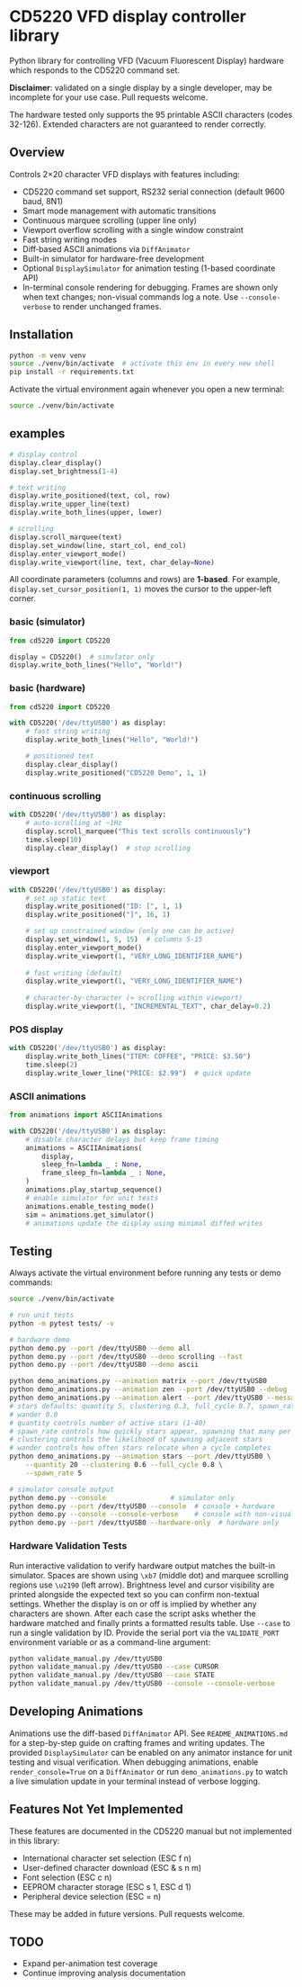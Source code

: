 # CD5220 VFD display controller library

Python library for controlling VFD (Vacuum Fluorescent Display) hardware which responds to the CD5220 command set.

**Disclaimer**: validated on a single display by a single developer, may be incomplete for your use case. Pull requests welcome.

The hardware tested only supports the 95 printable ASCII characters (codes 32-126). Extended characters are not guaranteed to render correctly.

## Overview

Controls 2×20 character VFD displays with features including:
- CD5220 command set support, RS232 serial connection (default 9600 baud, 8N1)
- Smart mode management with automatic transitions
- Continuous marquee scrolling (upper line only)
- Viewport overflow scrolling with a single window constraint
- Fast string writing modes
- Diff‑based ASCII animations via `DiffAnimator`
- Built-in simulator for hardware-free development
- Optional `DisplaySimulator` for animation testing (1-based coordinate API)
- In-terminal console rendering for debugging. Frames are shown only when text changes; non-visual commands log a note. Use `--console-verbose` to render unchanged frames.

## Installation

```bash
python -m venv venv
source ./venv/bin/activate  # activate this env in every new shell
pip install -r requirements.txt
```

Activate the virtual environment again whenever you open a new terminal:

```bash
source ./venv/bin/activate
```

## examples

```python
# display control
display.clear_display()
display.set_brightness(1-4)

# text writing  
display.write_positioned(text, col, row)
display.write_upper_line(text)
display.write_both_lines(upper, lower) 

# scrolling
display.scroll_marquee(text)
display.set_window(line, start_col, end_col)
display.enter_viewport_mode()
display.write_viewport(line, text, char_delay=None)
```

All coordinate parameters (columns and rows) are **1-based**. For example,
`display.set_cursor_position(1, 1)` moves the cursor to the upper-left corner.

### basic (simulator)
```python
from cd5220 import CD5220

display = CD5220()  # simulator only
display.write_both_lines("Hello", "World!")
```

### basic (hardware)
```python
from cd5220 import CD5220

with CD5220('/dev/ttyUSB0') as display:
    # fast string writing
    display.write_both_lines("Hello", "World!")

    # positioned text
    display.clear_display()
    display.write_positioned("CD5220 Demo", 1, 1)
```

### continuous scrolling
```python
with CD5220('/dev/ttyUSB0') as display:
    # auto-scrolling at ~1Hz
    display.scroll_marquee("This text scrolls continuously")
    time.sleep(10)
    display.clear_display()  # stop scrolling
```

### viewport 
```python
with CD5220('/dev/ttyUSB0') as display:
    # set up static text  
    display.write_positioned("ID: [", 1, 1)
    display.write_positioned("]", 16, 1)

    # set up constrained window (only one can be active)
    display.set_window(1, 5, 15)  # columns 5-15
    display.enter_viewport_mode()
    display.write_viewport(1, "VERY_LONG_IDENTIFIER_NAME")
    
    # fast writing (default)
    display.write_viewport(1, "VERY_LONG_IDENTIFIER_NAME")
    
    # character-by-character (≈ scrolling within viewport)
    display.write_viewport(1, "INCREMENTAL_TEXT", char_delay=0.2)
```

### POS display
```python
with CD5220('/dev/ttyUSB0') as display:
    display.write_both_lines("ITEM: COFFEE", "PRICE: $3.50")
    time.sleep(2)
    display.write_lower_line("PRICE: $2.99")  # quick update
```
### ASCII animations
```python
from animations import ASCIIAnimations

with CD5220('/dev/ttyUSB0') as display:
    # disable character delays but keep frame timing
    animations = ASCIIAnimations(
        display,
        sleep_fn=lambda _ : None,
        frame_sleep_fn=lambda _ : None,
    )
    animations.play_startup_sequence()
    # enable simulator for unit tests
    animations.enable_testing_mode()
    sim = animations.get_simulator()
    # animations update the display using minimal diffed writes
```

## Testing

Always activate the virtual environment before running any tests or demo
commands:

```bash
source ./venv/bin/activate
```

```bash
# run unit tests
python -m pytest tests/ -v

# hardware demo
python demo.py --port /dev/ttyUSB0 --demo all
python demo.py --port /dev/ttyUSB0 --demo scrolling --fast
python demo.py --port /dev/ttyUSB0 --demo ascii

python demo_animations.py --animation matrix --port /dev/ttyUSB0
python demo_animations.py --animation zen --port /dev/ttyUSB0 --debug --max_radius 8
python demo_animations.py --animation alert --port /dev/ttyUSB0 --message "HELLO"
# stars defaults: quantity 5, clustering 0.3, full_cycle 0.7, spawn_rate 1,
# wander 0.0
# quantity controls number of active stars (1-40)
# spawn_rate controls how quickly stars appear, spawning that many per frame
# clustering controls the likelihood of spawning adjacent stars
# wander controls how often stars relocate when a cycle completes
python demo_animations.py --animation stars --port /dev/ttyUSB0 \
    --quantity 20 --clustering 0.6 --full_cycle 0.8 \
    --spawn_rate 5

# simulator console output
python demo.py --console                # simulator only
python demo.py --port /dev/ttyUSB0 --console  # console + hardware
python demo.py --console --console-verbose    # console with non-visual frames
python demo.py --port /dev/ttyUSB0 --hardware-only  # hardware only
```

### Hardware Validation Tests

Run interactive validation to verify hardware output matches the built-in simulator. Spaces are shown using `\xb7` (middle dot) and marquee scrolling regions use `\u2190` (left arrow). Brightness level and cursor visibility are printed alongside the expected text so you can confirm non-textual settings. Whether the display is on or off is implied by whether any characters are shown. After each case the script asks whether the hardware matched and finally prints a formatted results table. Use `--case` to run a single validation by ID. Provide the serial port via the `VALIDATE_PORT` environment variable or as a command-line argument:

```bash
python validate_manual.py /dev/ttyUSB0
python validate_manual.py /dev/ttyUSB0 --case CURSOR
python validate_manual.py /dev/ttyUSB0 --case STATE
python validate_manual.py /dev/ttyUSB0 --console --console-verbose
```

## Developing Animations

Animations use the diff-based `DiffAnimator` API. See `README_ANIMATIONS.md` for a step-by-step guide on crafting frames and writing updates. The provided `DisplaySimulator` can be enabled on any animator instance for unit testing and visual verification. When debugging animations, enable `render_console=True` on a `DiffAnimator` or run `demo_animations.py` to watch a live simulation update in your terminal instead of verbose logging.

## Features Not Yet Implemented

These features are documented in the CD5220 manual but not implemented in this library:

- International character set selection (ESC f n)
- User-defined character download (ESC & s n m) 
- Font selection (ESC c n)
- EEPROM character storage (ESC s 1, ESC d 1)
- Peripheral device selection (ESC = n)

These may be added in future versions. Pull requests welcome.

## TODO

- Expand per-animation test coverage
- Continue improving analysis documentation
